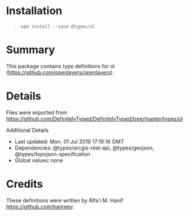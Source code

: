 # Installation
> `npm install --save @types/ol`

# Summary
This package contains type definitions for ol (https://github.com/openlayers/openlayers).

# Details
Files were exported from https://github.com/DefinitelyTyped/DefinitelyTyped/tree/master/types/ol

Additional Details
 * Last updated: Mon, 01 Jul 2019 17:19:16 GMT
 * Dependencies: @types/arcgis-rest-api, @types/geojson, @types/topojson-specification
 * Global values: none

# Credits
These definitions were written by Rifa'i M. Hanif <https://github.com/hanreev>.

